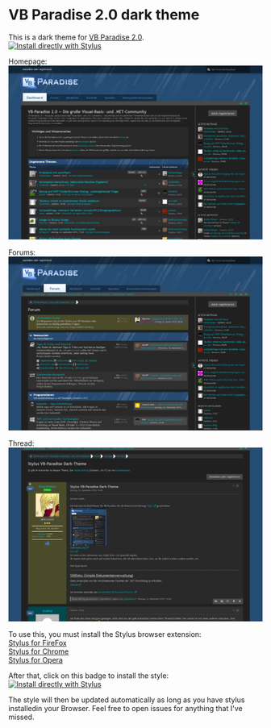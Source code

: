 # VB Paradise 2.0 dark theme

This is a dark theme for [VB Paradise 2.0](https://www.vb-paradise.de/).  
[![Install directly with Stylus](https://img.shields.io/badge/Install%20directly%20with-Stylus-285959.svg)](https://raw.githubusercontent.com/EaranMaleasi/VB-Paradise-dark-theme/master/VBP_DarkTheme.user.css)

Homepage:
![VB Paradise Homepage with Dark Theme](https://raw.githubusercontent.com/EaranMaleasi/VB-Paradise-dark-theme/master/Images/VBP_Screenshot1.png)

Forums:
![Screenshot of Dark Theme 2](https://raw.githubusercontent.com/EaranMaleasi/VB-Paradise-dark-theme/master/Images/VBP_Screenshot2.png)

Thread:
![Screenshot of Dark Theme 3](https://raw.githubusercontent.com/EaranMaleasi/VB-Paradise-dark-theme/master/Images/VBP_Screenshot3.png)


To use this, you must install the Stylus browser extension:    
[Stylus for FireFox](https://addons.mozilla.org/de/firefox/addon/styl-us/)   
[Stylus for Chrome](https://chrome.google.com/webstore/detail/stylus/clngdbkpkpeebahjckkjfobafhncgmne?hl=de)   
[Stylus for Opera](https://addons.opera.com/de/extensions/details/stylus/)

After that, click on this badge to install the style:   
[![Install directly with Stylus](https://img.shields.io/badge/Install%20directly%20with-Stylus-285959.svg)](https://raw.githubusercontent.com/EaranMaleasi/VB-Paradise-dark-theme/master/VBP_DarkTheme.user.css)

The style will then be updated automatically as long as you have stylus installedin your Browser. Feel free to open issues for anything that I've missed. 